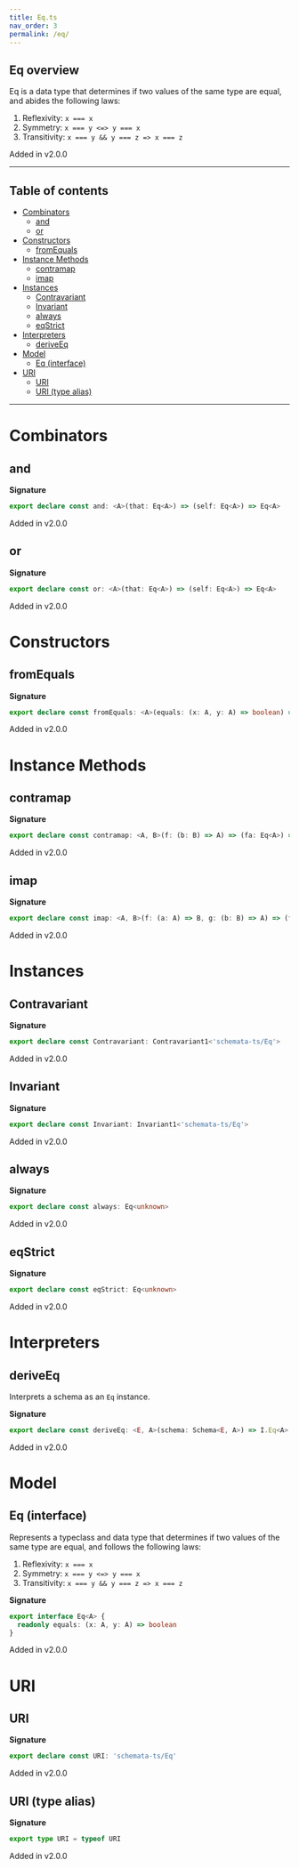 ```yaml
---
title: Eq.ts
nav_order: 3
permalink: /eq/
---
```


## Eq overview

Eq is a data type that determines if two values of the same type are equal, and abides
the following laws:

1. Reflexivity: `x === x`
2. Symmetry: `x === y <=> y === x`
3. Transitivity: `x === y && y === z => x === z`

Added in v2.0.0

---

<h2 class="text-delta">Table of contents</h2>

- [Combinators](#combinators)
  - [and](#and)
  - [or](#or)
- [Constructors](#constructors)
  - [fromEquals](#fromequals)
- [Instance Methods](#instance-methods)
  - [contramap](#contramap)
  - [imap](#imap)
- [Instances](#instances)
  - [Contravariant](#contravariant)
  - [Invariant](#invariant)
  - [always](#always)
  - [eqStrict](#eqstrict)
- [Interpreters](#interpreters)
  - [deriveEq](#deriveeq)
- [Model](#model)
  - [Eq (interface)](#eq-interface)
- [URI](#uri)
  - [URI](#uri-1)
  - [URI (type alias)](#uri-type-alias)

---

# Combinators

## and

**Signature**

```ts
export declare const and: <A>(that: Eq<A>) => (self: Eq<A>) => Eq<A>
```

Added in v2.0.0

## or

**Signature**

```ts
export declare const or: <A>(that: Eq<A>) => (self: Eq<A>) => Eq<A>
```

Added in v2.0.0

# Constructors

## fromEquals

**Signature**

```ts
export declare const fromEquals: <A>(equals: (x: A, y: A) => boolean) => Eq<A>
```

Added in v2.0.0

# Instance Methods

## contramap

**Signature**

```ts
export declare const contramap: <A, B>(f: (b: B) => A) => (fa: Eq<A>) => Eq<B>
```

Added in v2.0.0

## imap

**Signature**

```ts
export declare const imap: <A, B>(f: (a: A) => B, g: (b: B) => A) => (fa: Eq<A>) => Eq<B>
```

Added in v2.0.0

# Instances

## Contravariant

**Signature**

```ts
export declare const Contravariant: Contravariant1<'schemata-ts/Eq'>
```

Added in v2.0.0

## Invariant

**Signature**

```ts
export declare const Invariant: Invariant1<'schemata-ts/Eq'>
```

Added in v2.0.0

## always

**Signature**

```ts
export declare const always: Eq<unknown>
```

Added in v2.0.0

## eqStrict

**Signature**

```ts
export declare const eqStrict: Eq<unknown>
```

Added in v2.0.0

# Interpreters

## deriveEq

Interprets a schema as an `Eq` instance.

**Signature**

```ts
export declare const deriveEq: <E, A>(schema: Schema<E, A>) => I.Eq<A>
```

Added in v2.0.0

# Model

## Eq (interface)

Represents a typeclass and data type that determines if two values of the same type are
equal, and follows the following laws:

1. Reflexivity: `x === x`
2. Symmetry: `x === y <=> y === x`
3. Transitivity: `x === y && y === z => x === z`

**Signature**

```ts
export interface Eq<A> {
  readonly equals: (x: A, y: A) => boolean
}
```

Added in v2.0.0

# URI

## URI

**Signature**

```ts
export declare const URI: 'schemata-ts/Eq'
```

Added in v2.0.0

## URI (type alias)

**Signature**

```ts
export type URI = typeof URI
```

Added in v2.0.0
